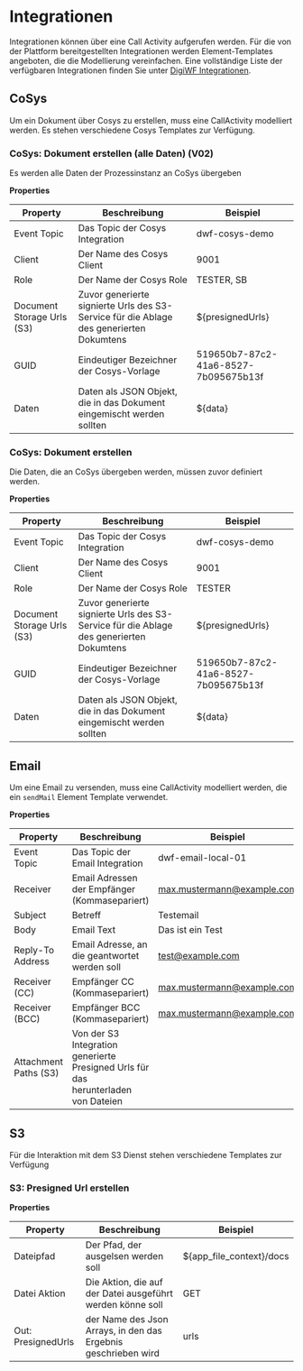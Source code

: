 # Integrationen

Integrationen können über eine Call Activity aufgerufen werden. Für die von der Plattform bereitgestellten Integrationen werden Element-Templates angeboten, die die Modellierung vereinfachen.
Eine vollständige Liste der verfügbaren Integrationen finden Sie unter [DigiWF Integrationen](/integrations/).


## CoSys

Um ein Dokument über Cosys zu erstellen, muss eine CallActivity modelliert werden.
Es stehen verschiedene Cosys Templates zur Verfügung.

### CoSys: Dokument erstellen (alle Daten) (V02)

Es werden alle Daten der Prozessinstanz an CoSys übergeben

**Properties**

| Property                   | Beschreibung                                                                            | Beispiel                             |
|----------------------------|-----------------------------------------------------------------------------------------|--------------------------------------|
| Event Topic                | Das Topic der Cosys Integration                                                         | dwf-cosys-demo                       |
| Client                     | Der Name des Cosys Client                                                               | 9001                                 |
| Role                       | Der Name der Cosys Role                                                                 | TESTER, SB                           |
| Document Storage Urls (S3) | Zuvor generierte signierte Urls des S3-Service für die Ablage des generierten Dokumtens | ${presignedUrls}                     |
| GUID                       | Eindeutiger Bezeichner der Cosys-Vorlage                                                | 519650b7-87c2-41a6-8527-7b095675b13f |
| Daten                      | Daten als JSON Objekt, die in das Dokument eingemischt werden sollten                   | ${data}                              |

### CoSys: Dokument erstellen

Die Daten, die an CoSys übergeben werden, müssen zuvor definiert werden.

**Properties**

| Property                   | Beschreibung                                                                            | Beispiel                             |
|----------------------------|-----------------------------------------------------------------------------------------|--------------------------------------|
| Event Topic                | Das Topic der Cosys Integration                                                         | dwf-cosys-demo                       |
| Client                     | Der Name des Cosys Client                                                               | 9001                                 |
| Role                       | Der Name der Cosys Role                                                                 | TESTER                               |
| Document Storage Urls (S3) | Zuvor generierte signierte Urls des S3-Service für die Ablage des generierten Dokumtens | ${presignedUrls}                     |
| GUID                       | Eindeutiger Bezeichner der Cosys-Vorlage                                                | 519650b7-87c2-41a6-8527-7b095675b13f |
| Daten                      | Daten als JSON Objekt, die in das Dokument eingemischt werden sollten                   | ${data}                              |

## Email

Um eine Email zu versenden, muss eine CallActivity modelliert werden, die ein `sendMail` Element Template verwendet.

**Properties**

| Property              | Beschreibung                                                                       | Beispiel                   |
|-----------------------|------------------------------------------------------------------------------------|----------------------------|
| Event Topic           | Das Topic der Email Integration                                                    | dwf-email-local-01         |
| Receiver              | Email Adressen der Empfänger (Kommasepariert)                                      | max.mustermann@example.com |
| Subject               | Betreff                                                                            | Testemail                  |
| Body                  | Email Text                                                                         | Das ist ein Test           |
| Reply-To Address      | Email Adresse, an die geantwortet werden soll                                      | test@example.com           |
| Receiver (CC)         | Empfänger CC (Kommasepariert)                                                      | max.mustermann@example.com |
| Receiver (BCC)        | Empfänger BCC (Kommasepariert)                                                     | max.mustermann@example.com |
| Attachment Paths (S3) | Von der S3 Integration generierte Presigned Urls für das herunterladen von Dateien |                            |

## S3

Für die Interaktion mit dem S3 Dienst stehen verschiedene Templates zur Verfügung

### S3: Presigned Url erstellen

**Properties**

| Property           | Beschreibung                                                   | Beispiel                 |
|--------------------|----------------------------------------------------------------|--------------------------|
| Dateipfad          | Der Pfad, der ausgelsen werden soll                            | ${app_file_context}/docs |
| Datei Aktion       | Die Aktion, die auf der Datei ausgeführt werden könne soll     | GET                      |
| Out: PresignedUrls | der Name des Json Arrays, in den das Ergebnis geschrieben wird | urls                     |

